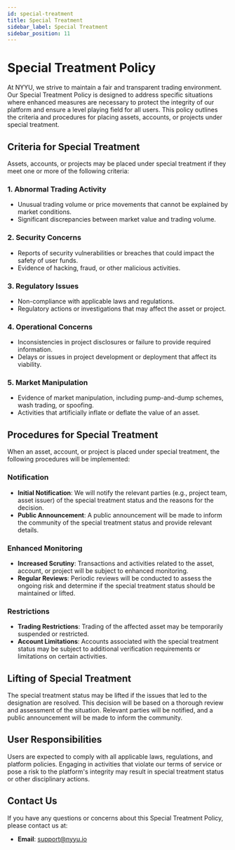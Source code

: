 ```yaml
---
id: special-treatment
title: Special Treatment
sidebar_label: Special Treatment
sidebar_position: 11
---
```


# Special Treatment Policy

At NYYU, we strive to maintain a fair and transparent trading environment. Our Special Treatment Policy is designed to address specific situations where enhanced measures are necessary to protect the integrity of our platform and ensure a level playing field for all users. This policy outlines the criteria and procedures for placing assets, accounts, or projects under special treatment.

## Criteria for Special Treatment

Assets, accounts, or projects may be placed under special treatment if they meet one or more of the following criteria:

### 1. Abnormal Trading Activity

- Unusual trading volume or price movements that cannot be explained by market conditions.
- Significant discrepancies between market value and trading volume.

### 2. Security Concerns

- Reports of security vulnerabilities or breaches that could impact the safety of user funds.
- Evidence of hacking, fraud, or other malicious activities.

### 3. Regulatory Issues

- Non-compliance with applicable laws and regulations.
- Regulatory actions or investigations that may affect the asset or project.

### 4. Operational Concerns

- Inconsistencies in project disclosures or failure to provide required information.
- Delays or issues in project development or deployment that affect its viability.

### 5. Market Manipulation

- Evidence of market manipulation, including pump-and-dump schemes, wash trading, or spoofing.
- Activities that artificially inflate or deflate the value of an asset.

## Procedures for Special Treatment

When an asset, account, or project is placed under special treatment, the following procedures will be implemented:

### Notification

- **Initial Notification**: We will notify the relevant parties (e.g., project team, asset issuer) of the special treatment status and the reasons for the decision.
- **Public Announcement**: A public announcement will be made to inform the community of the special treatment status and provide relevant details.

### Enhanced Monitoring

- **Increased Scrutiny**: Transactions and activities related to the asset, account, or project will be subject to enhanced monitoring.
- **Regular Reviews**: Periodic reviews will be conducted to assess the ongoing risk and determine if the special treatment status should be maintained or lifted.

### Restrictions

- **Trading Restrictions**: Trading of the affected asset may be temporarily suspended or restricted.
- **Account Limitations**: Accounts associated with the special treatment status may be subject to additional verification requirements or limitations on certain activities.

## Lifting of Special Treatment

The special treatment status may be lifted if the issues that led to the designation are resolved. This decision will be based on a thorough review and assessment of the situation. Relevant parties will be notified, and a public announcement will be made to inform the community.

## User Responsibilities

Users are expected to comply with all applicable laws, regulations, and platform policies. Engaging in activities that violate our terms of service or pose a risk to the platform's integrity may result in special treatment status or other disciplinary actions.

## Contact Us

If you have any questions or concerns about this Special Treatment Policy, please contact us at:

- **Email**: [support@nyyu.io](mailto:support@nyyu.io)
<!-- - **Phone**: +1 646 921 4660 -->